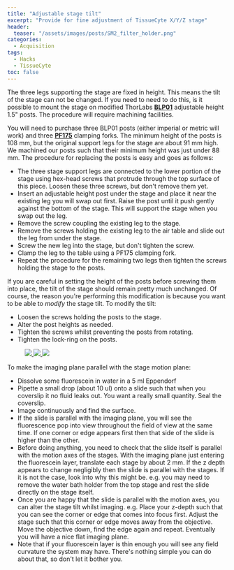 ```yaml
---
title: "Adjustable stage tilt"
excerpt: "Provide for fine adjustment of TissueCyte X/Y/Z stage"
header:
  teaser: "/assets/images/posts/SM2_filter_holder.png"
categories:
  - Acquisition
tags: 
  - Hacks
  - TissueCyte
toc: false
---
```

 
The three legs supporting the stage are fixed in height. 
This means the tilt of the stage can not be changed. 
If you need to need to do this, is it possible to mount the stage on modified ThorLabs [**BLP01**](https://www.thorlabs.com/newgrouppage9.cfm?objectgroup_ID=1740&pn=BLP01) adjustable height 1.5" posts. 
The procedure will require machining facilities.

You will need to purchase three BLP01 posts (either imperial or metric will work) and three [**PF175**](https://www.thorlabs.com/thorproduct.cfm?partnumber=PF175) clamping forks. The minimum height of the posts is 108 mm, but the original support legs for the stage are about 91 mm high. We machined our posts such that their minimum height was just under 88 mm. The procedure for replacing the posts is easy and goes as follows:

- The three stage support legs are connected to the lower portion of the stage using hex-head screws that protrude through the top surface of this piece. Loosen these three screws, but don't remove them yet.
- Insert an adjustable height post under the stage and place it near the existing leg you will swap out first. Raise the post until it push gently against the bottom of the stage. This will support the stage when you swap out the leg. 
- Remove the screw coupling the existing leg to the stage. 
- Remove the screws holding the existing leg to the air table and slide out the leg from under the stage. 
- Screw the new leg into the stage, but don't tighten the screw. 
- Clamp the leg to the table using a PF175 clamping fork. 
- Repeat the procedure for the remaining two legs then tighten the screws holding the stage to the posts. 

If you are careful in setting the height of the posts before screwing them into place, the tilt of the stage should remain pretty much unchanged. Of course, the reason you're performing this modification is because you want to be able to *modify* the stage tilt. To modify the tilt:

- Loosen the screws holding the posts to the stage. 
- Alter the post heights as needed. 
- Tighten the screws whilst preventing the posts from rotating.
- Tighten the lock-ring on the posts. 

<figure>
<a href="https://sainsburywellcomecentre.github.io/OpenSerialSection/assets/images/posts/MF_stage_with_adjustable_pillars_01.jpg"> <img src="https://sainsburywellcomecentre.github.io/OpenSerialSection/assets/images/posts/MF_stage_with_adjustable_pillars_01.jpg"> </a>
<a href="https://sainsburywellcomecentre.github.io/OpenSerialSection/MF_stage_with_adjustable_pillars_02.jpg"> <img src="https://sainsburywellcomecentre.github.io/OpenSerialSection/assets/images/posts/MF_stage_with_adjustable_pillars_02.jpg"> </a>
<a href="https://sainsburywellcomecentre.github.io/OpenSerialSection/assets/images/posts/MF_stage_with_adjustable_pillars_03.jpg"> <img src="https://sainsburywellcomecentre.github.io/OpenSerialSection/assets/images/posts/MF_stage_with_adjustable_pillars_03.jpg"> </a>
</figure>

To make the imaging plane parallel with the stage motion plane:
- Dissolve some fluorescein in water in a 5 ml Eppendorf
- Pipette a small drop (about 10 ul) onto a slide such that when you coverslip it no fluid leaks out. 
You want a really small quantity. Seal the coverslip. 
- Image continuously and find the surface. 
- If the slide is parallel with the imaging plane, you will see the fluorescence pop into view throughout the field of view at the same time. If one corner or edge appears first then that side of the slide is higher than the other. 
- Before doing anything, you need to check that the slide itself is parallel with the motion axes of the stages. With the imaging plane just entering the fluorescein layer, translate each stage by about 2 mm. If the z depth appears to change negligibly then the slide is parallel with the stages. If it is not the case, look into why this might be. e.g. you may need to remove the water bath holder from the top stage and rest the slide directly on the stage itself. 
- Once you are happy that the slide is parallel with the motion axes, you can alter the stage tilt whilst imaging. e.g. Place your z-depth such that you can see the corner or edge that comes into focus first. Adjust the stage such that this corner or edge moves away from the objective. Move the objective down, find the edge again and repeat. Eventually you will have a nice flat imaging plane. 
- Note that if your fluorescein layer is thin enough you will see any field curvature the system may have. There's nothing simple you can do about that, so don't let it bother you. 

